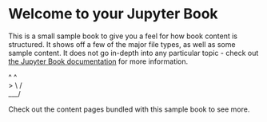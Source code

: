 # Welcome to your Jupyter Book

This is a small sample book to give you a feel for how book content is
structured.
It shows off a few of the major file types, as well as some sample content.
It does not go in-depth into any particular topic - check out [the Jupyter Book documentation](https://jupyterbook.org) for more information. 

 ^    ^ <br>
    > 
\     / <br>
 \___/ <br>

Check out the content pages bundled with this sample book to see more.

```{tableofcontents}
```

